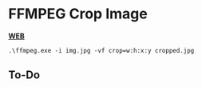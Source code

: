 # FFMPEG Crop Image

[**WEB**](https://tomashubelbauer.github.io/ffmpeg-crop-image)

`.\ffmpeg.exe -i img.jpg -vf crop=w:h:x:y cropped.jpg`

## To-Do
